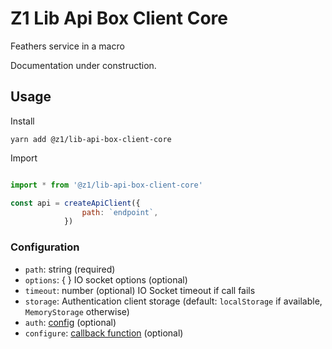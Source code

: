# Z1 Lib Api Box Client Core

Feathers service in a macro

Documentation under construction.

## Usage

Install

```
yarn add @z1/lib-api-box-client-core
```

Import

```JavaScript

import * from '@z1/lib-api-box-client-core'

const api = createApiClient({ 
                path: `endpoint`,
            })

```
### Configuration
 * `path`: string (required)
 * `options`: { } IO socket options (optional)
 * `timeout`: number (optional) IO Socket timeout if call fails
 * `storage`: Authentication client storage (default: `localStorage` if available, `MemoryStorage` otherwise)
 * `auth`: [config] (optional)
 * `configure`: [callback function] (optional)


[config]: https://docs.feathersjs.com/api/authentication/client.html#configuration
[callback function]: https://docs.feathersjs.com/api/application.html#configure-callback